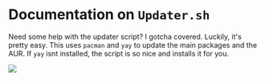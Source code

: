 # Documentation on `Updater.sh`

Need some help with the updater script? I gotcha covered. Luckily, it's pretty easy. 
This uses `pacman` and `yay` to update the main packages and the AUR. 
If `yay` isnt installed, the script is so nice and installs it for you.

<img src=https://raw.githubusercontent.com/strangetheproot/practical-shell-files/main/assets/dude.jpeg>
